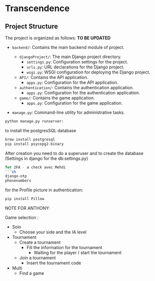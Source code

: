 # Transcendence

## Project Structure

The project is organized as follows: **TO BE UPDATED**

- `backend/`: Contains the main backend module of project.
  - `djangoProject/`: The main Django project directory.
    - `settings.py`: Configuration settings for the project.
    - `urls.py`: URL declarations for the Django project.
    - `wsgi.py`: WSGI configuration for deploying the Django project.
  - `API/`: Contains the API application.
    - `apps.py`: Configuration for the API application.
  - `authentication/`: Contains the authentication application.
    - `apps.py`: Configuration for the authentication application.
  - `game/`: Contains the game application.
    - `apps.py`: Configuration for the game application.

- `manage.py`: Command-line utility for administrative tasks.

```sh
python manage.py runserver:
```
to install the postgresSQL database
```sh
brew install postgresql
pip install psycopg2-binary
```
After creation you need to do a superuser and to create the database (Settings in django for the db:settings.py)
```sh
for 2FA - a check avec Mehdi
```sh
django-otp
phonenumbers
```
for the Profile picture in authentication:
```sh
pip install Pillow
```


NOTE FOR ANTHONY: 

Game selection : 

- Solo
  - Choose your side and the IA level
- Tournament
  - Create a tournament
    - Fill the information for the tournament
      - Waiting for the player / start the tournament
  - Join a tournament
    - Insert the tournament code
- Multi
  - Find a game